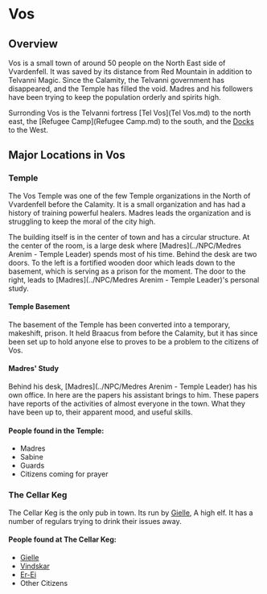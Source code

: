# Vos

## Overview
	
Vos is a small town of around 50 people on the North East side of Vvardenfell. It was saved by its distance from Red Mountain in addition to Telvanni Magic. Since the Calamity, the Telvanni government has disappeared, and the Temple has filled the void. Madres and his followers have been trying to keep the population orderly and spirits high. 

Surronding Vos is the Telvanni fortress [Tel Vos](Tel Vos.md) to the north east, the [Refugee Camp](Refugee Camp.md) to the south, and the [Docks](Docks.md) to the West. 

## Major Locations in Vos

### Temple

The Vos Temple was one of the few Temple organizations in the North of Vvardenfell before the Calamity. It is a small organization and has had a history of training powerful healers. Madres leads the organization and is struggling to keep the moral of the city high. 

The building itself is in the center of town and has a circular structure. At the center of the room, is a large desk where [Madres](../NPC/Medres Arenim - Temple Leader) spends most of his time. Behind the desk are two doors. To the left is a fortified wooden door which leads down to the basement, which is serving as a prison for the moment. The door to the right, leads to [Madres](../NPC/Medres Arenim - Temple Leader)'s personal study. 

#### Temple Basement
The basement of the Temple has been converted into a temporary, makeshift, prison. It held Braacus from before the Calamity, but it has since been set up to hold anyone else to proves to be a problem to the citizens of Vos.

#### Madres' Study
Behind his desk, [Madres](../NPC/Medres Arenim - Temple Leader) has his own office. In here are the papers his assistant brings to him. These papers have reports of the activities of almost everyone in the town. What they have been up to, their apparent mood, and useful skills. 

#### People found in the Temple:
* Madres
* Sabine
* Guards
* Citizens coming for prayer

### The Cellar Keg

The Cellar Keg is the only pub in town. Its run by [Gielle](../NPC/Gielle), A high elf. It has a number of regulars trying to drink their issues away.

#### People found at The Cellar Keg:

* [Gielle](../NPC/Gielle)
* [Vindskar](../NPC/Vindskar)
* [Er-Ei](../NPC/Er-Ei)
* Other Citizens

